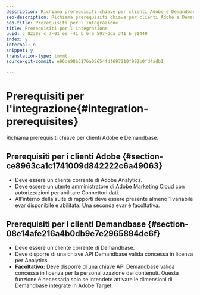 ```yaml
---
description: Richiama prerequisiti chiave per clienti Adobe e Demandbase.
seo-description: Richiama prerequisiti chiave per clienti Adobe e Demandbase.
seo-title: Prerequisiti per l'integrazione
title: Prerequisiti per l'integrazione
uuid: c 82308 c 7-01 ee -41 b 6-b 597-dda 341 b 91449
index: y
internal: n
snippet: y
translation-type: tm+mt
source-git-commit: e96de98b3176a05654fdf697210f992b0fd4adb1

---
```



# Prerequisiti per l'integrazione{#integration-prerequisites}

Richiama prerequisiti chiave per clienti Adobe e Demandbase.

## Prerequisiti per i clienti Adobe {#section-ce8963ca1c1741009d842222c6a49063}

* Deve essere un cliente corrente di Adobe Analytics.
* Deve essere un utente amministratore di Adobe Marketing Cloud con autorizzazioni per abilitare Connettori dati.
* All'interno della suite di rapporti deve essere presente almeno 1 variabile evar disponibile e abilitata. Una seconda evar è facoltativa.

## Prerequisiti per i clienti Demandbase {#section-08e14afe216a4b0db9e7e2965894de6f}

* Deve essere un cliente corrente di Demandbase.
* Deve disporre di una chiave API Demandbase valida concessa in licenza per Analytics.
* **Facoltativo:** Deve disporre di una chiave API Demandbase valida concessa in licenza per la personalizzazione dei contenuti. Questa funzione è necessaria solo se intendete attivare le dimensioni di Demandbase integrate in Adobe Target.

